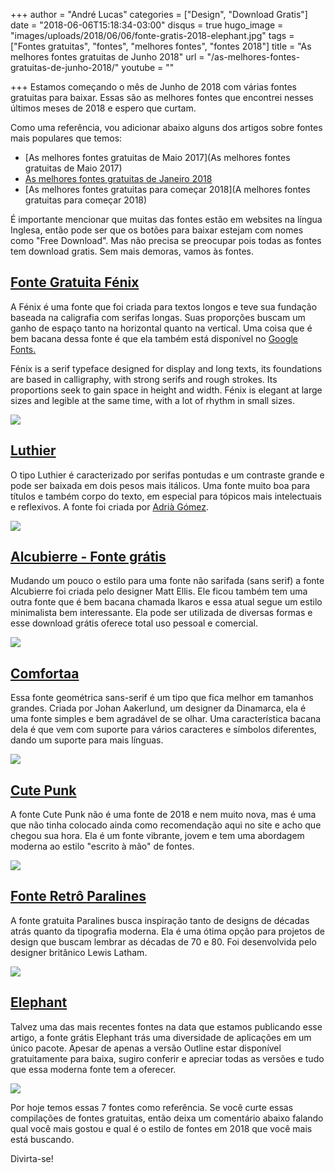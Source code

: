 +++
author = "André Lucas"
categories = ["Design", "Download Gratis"]
date = "2018-06-06T15:18:34-03:00"
disqus = true
hugo_image = "images/uploads/2018/06/06/fonte-gratis-2018-elephant.jpg"
tags = ["Fontes gratuitas", "fontes", "melhores fontes", "fontes 2018"]
title = "As melhores fontes gratuitas de Junho 2018"
url = "/as-melhores-fontes-gratuitas-de-junho-2018/"
youtube = ""

+++
Estamos começando o mês de Junho de 2018 com várias fontes gratuitas para baixar. Essas são as melhores fontes que encontrei nesses últimos meses de 2018 e espero que curtam.

Como uma referência, vou adicionar abaixo alguns dos artigos sobre fontes mais populares que temos:

* [As melhores fontes gratuitas de Maio 2017](As melhores fontes gratuitas de Maio 2017)
* [As melhores fontes gratuitas de Janeiro 2018](https://www.igluonline.com/as-melhores-fontes-gratuitas-de-janeiro-2018/)
* [As melhores fontes gratuitas para começar 2018](A melhores fontes gratuitas para começar 2018)

É importante mencionar que muitas das fontes estão em websites na língua Inglesa, então pode ser que os botões para baixar estejam com nomes como "Free Download". Mas não precisa se preocupar pois todas as fontes tem download gratis. Sem mais demoras, vamos às fontes.

## [Fonte Gratuita Fénix](https://www.behance.net/gallery/6901203/Fnix-(FREE-Typeface))

A Fénix é uma fonte que foi criada para textos longos e teve sua fundação baseada na caligrafia com serifas longas. Suas proporções buscam um ganho de espaço tanto na horizontal quanto na vertical. Uma coisa que é bem bacana dessa fonte é que ela também está disponível no [Google Fonts.](https://fonts.google.com/?query=fenix)

Fénix is a serif typeface designed for display and long texts, its foundations are based in calligraphy, with strong serifs and rough strokes. Its proportions seek to gain space in height and width. Fénix is elegant at large sizes and legible at the same time, with a lot of rhythm in small sizes.

[![](images/uploads/2018/06/06/fonte-gratuita-2018-fenix.jpg)](https://www.behance.net/gallery/6901203/Fnix-(FREE-Typeface))

## [Luthier](https://www.behance.net/gallery/18364983/luthier-free-font)

O tipo Luthier é caracterizado por serifas pontudas e um contraste grande e pode ser baixada em dois pesos mais itálicos. Uma fonte muito boa para títulos e também corpo do texto, em especial para tópicos mais intelectuais e reflexivos. A fonte foi criada por [Adrià Gómez](http://adriagomez.com/).

[![](images/uploads/2018/06/06/fonte-gratuita-2018-luthier.jpg)](https://www.behance.net/gallery/18364983/luthier-free-font)

## [Alcubierre - Fonte grátis](https://www.webdesignerdepot.com/2016/11/free-download-alcubierre-typeface/)

Mudando um pouco o estilo para uma fonte não sarifada (sans serif) a fonte Alcubierre foi criada pelo designer Matt Ellis. Ele ficou também tem uma outra fonte que é bem bacana chamada Ikaros e essa atual segue um estilo minimalista bem interessante. Ela pode ser utilizada de diversas formas e esse download grátis oferece total uso pessoal e comercial.

[![](images/uploads/2018/06/06/fonte-gratuita-2018-alcubierre.jpg)](https://www.webdesignerdepot.com/2016/11/free-download-alcubierre-typeface/)

## [Comfortaa](https://aajohan.deviantart.com/art/Comfortaa-font-105395949)

Essa fonte geométrica sans-serif é um tipo que fica melhor em tamanhos grandes. Criada por Johan Aakerlund, um designer da Dinamarca, ela é uma fonte simples e bem agradável de se olhar. Uma característica bacana dela é que vem com suporte para vários caracteres e símbolos diferentes, dando um suporte para mais línguas.

[![](images/uploads/2018/06/06/fonte-gratis-2018-confortaa.jpg)](https://aajohan.deviantart.com/art/Comfortaa-font-105395949)

## [Cute Punk](https://www.behance.net/gallery/17184235/cutepunk-typeface)

A fonte Cute Punk não é uma fonte de 2018 e nem muito nova, mas é uma que não tinha colocado ainda como recomendação aqui no site e acho que chegou sua hora. Ela é um fonte vibrante, jovem e tem uma abordagem moderna ao estilo "escrito à mão" de fontes. 

[![](images/uploads/2018/06/06/fonte-2018-cute-punk.jpg)](https://www.behance.net/gallery/17184235/cutepunk-typeface)

## [Fonte Retrô Paralines](https://www.behance.net/gallery/28060847/Paralines-Free-Font)

A fonte gratuita Paralines busca inspiração tanto de designs de décadas atrás quanto da tipografia moderna. Ela é uma ótima opção para projetos de design que buscam lembrar as décadas de 70 e 80. Foi desenvolvida pelo designer britânico Lewis Latham.

[![](images/uploads/2018/06/06/fonte-gratuita-2018-paralines.png)](https://www.behance.net/gallery/28060847/Paralines-Free-Font)

## [Elephant](https://www.behance.net/gallery/66440793/Elephant-font-family-Free-font-included)

Talvez uma das mais recentes fontes na data que estamos publicando esse artigo, a fonte grátis Elephant trás uma diversidade de aplicações em um único pacote. Apesar de apenas a versão Outline estar disponível gratuitamente para baixa, sugiro conferir e apreciar todas as versões e tudo que essa moderna fonte tem a oferecer.

[![](images/uploads/2018/06/06/fonte-gratis-2018-elephant.jpg)](https://www.behance.net/gallery/66440793/Elephant-font-family-Free-font-included)

Por hoje temos essas 7 fontes como referência. Se você curte essas compilações de fontes gratuitas, então deixa um comentário abaixo falando qual você mais gostou e qual é o estilo de fontes em 2018 que você mais está buscando.

Divirta-se!